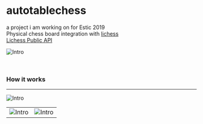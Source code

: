 # autotablechess
a project i am working on for Estic 2019 <br>
Physical chess board integration with [lichess](https://lichess.org/) <br>
[Lichess Public API](https://lichess.org/api)
<br>

![Intro](https://cdn.discordapp.com/attachments/349217421082755075/754061221912903700/unknown.png)

<br>
<h3> How it works </h3>
<hr>
  
![Intro](https://cdn.discordapp.com/attachments/705512266719690765/781576950035644436/unknown.png)


|   |  |
| ------------- | ------------- |
| ![Intro](https://cdn.discordapp.com/attachments/705512266719690765/781576998652608542/unknown.png)  | ![Intro](https://cdn.discordapp.com/attachments/705512266719690765/781577085704470568/unknown.png)  |
